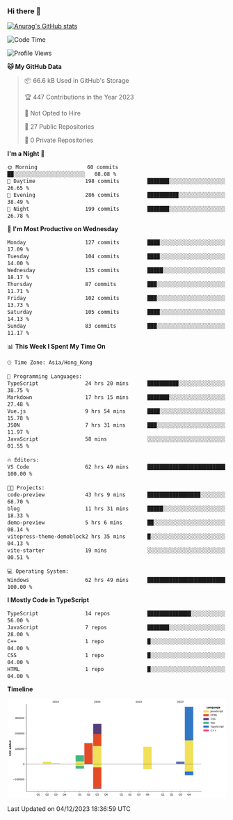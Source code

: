 ### Hi there 👋

<!--
**welives/welives** is a ✨ _special_ ✨ repository because its `README.md` (this file) appears on your GitHub profile.

Here are some ideas to get you started:

- 🔭 I’m currently working on ...
- 🌱 I’m currently learning ...
- 👯 I’m looking to collaborate on ...
- 🤔 I’m looking for help with ...
- 💬 Ask me about ...
- 📫 How to reach me: ...
- 😄 Pronouns: ...
- ⚡ Fun fact: ...
-->

[![Anurag's GitHub stats](https://github-readme-stats.vercel.app/api?username=welives)](https://github.com/anuraghazra/github-readme-stats)

<!--START_SECTION:waka-->
![Code Time](http://img.shields.io/badge/Code%20Time-104%20hrs%203%20mins-blue)

![Profile Views](http://img.shields.io/badge/Profile%20Views-14-blue)

**🐱 My GitHub Data** 

> 📦 66.6 kB Used in GitHub's Storage 
 > 
> 🏆 447 Contributions in the Year 2023
 > 
> 🚫 Not Opted to Hire
 > 
> 📜 27 Public Repositories 
 > 
> 🔑 0 Private Repositories 
 > 
**I'm a Night 🦉** 

```text
🌞 Morning                60 commits          ██░░░░░░░░░░░░░░░░░░░░░░░   08.08 % 
🌆 Daytime                198 commits         ███████░░░░░░░░░░░░░░░░░░   26.65 % 
🌃 Evening                286 commits         ██████████░░░░░░░░░░░░░░░   38.49 % 
🌙 Night                  199 commits         ███████░░░░░░░░░░░░░░░░░░   26.78 % 
```
📅 **I'm Most Productive on Wednesday** 

```text
Monday                   127 commits         ████░░░░░░░░░░░░░░░░░░░░░   17.09 % 
Tuesday                  104 commits         ████░░░░░░░░░░░░░░░░░░░░░   14.00 % 
Wednesday                135 commits         █████░░░░░░░░░░░░░░░░░░░░   18.17 % 
Thursday                 87 commits          ███░░░░░░░░░░░░░░░░░░░░░░   11.71 % 
Friday                   102 commits         ███░░░░░░░░░░░░░░░░░░░░░░   13.73 % 
Saturday                 105 commits         ████░░░░░░░░░░░░░░░░░░░░░   14.13 % 
Sunday                   83 commits          ███░░░░░░░░░░░░░░░░░░░░░░   11.17 % 
```


📊 **This Week I Spent My Time On** 

```text
🕑︎ Time Zone: Asia/Hong_Kong

💬 Programming Languages: 
TypeScript               24 hrs 20 mins      ██████████░░░░░░░░░░░░░░░   38.75 % 
Markdown                 17 hrs 15 mins      ███████░░░░░░░░░░░░░░░░░░   27.48 % 
Vue.js                   9 hrs 54 mins       ████░░░░░░░░░░░░░░░░░░░░░   15.78 % 
JSON                     7 hrs 31 mins       ███░░░░░░░░░░░░░░░░░░░░░░   11.97 % 
JavaScript               58 mins             ░░░░░░░░░░░░░░░░░░░░░░░░░   01.55 % 

🔥 Editors: 
VS Code                  62 hrs 49 mins      █████████████████████████   100.00 % 

🐱‍💻 Projects: 
code-preview             43 hrs 9 mins       █████████████████░░░░░░░░   68.70 % 
blog                     11 hrs 31 mins      █████░░░░░░░░░░░░░░░░░░░░   18.33 % 
demo-preview             5 hrs 6 mins        ██░░░░░░░░░░░░░░░░░░░░░░░   08.14 % 
vitepress-theme-demoblock2 hrs 35 mins       █░░░░░░░░░░░░░░░░░░░░░░░░   04.13 % 
vite-starter             19 mins             ░░░░░░░░░░░░░░░░░░░░░░░░░   00.51 % 

💻 Operating System: 
Windows                  62 hrs 49 mins      █████████████████████████   100.00 % 
```

**I Mostly Code in TypeScript** 

```text
TypeScript               14 repos            ██████████████░░░░░░░░░░░   56.00 % 
JavaScript               7 repos             ███████░░░░░░░░░░░░░░░░░░   28.00 % 
C++                      1 repo              █░░░░░░░░░░░░░░░░░░░░░░░░   04.00 % 
CSS                      1 repo              █░░░░░░░░░░░░░░░░░░░░░░░░   04.00 % 
HTML                     1 repo              █░░░░░░░░░░░░░░░░░░░░░░░░   04.00 % 
```



**Timeline**

![Lines of Code chart](https://raw.githubusercontent.com/welives/welives/main/assets/bar_graph.png)


 Last Updated on 04/12/2023 18:36:59 UTC
<!--END_SECTION:waka-->
